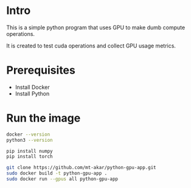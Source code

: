 # Intro
This is a simple python program that uses GPU to make dumb compute operations.

It is created to test cuda operations and collect GPU usage metrics.

# Prerequisites
- Install Docker
- Install Python

# Run the image
```bash
docker --version
python3 --version

pip install numpy
pip install torch

git clone https://github.com/mt-akar/python-gpu-app.git
sudo docker build -t python-gpu-app .
sudo docker run --gpus all python-gpu-app
```